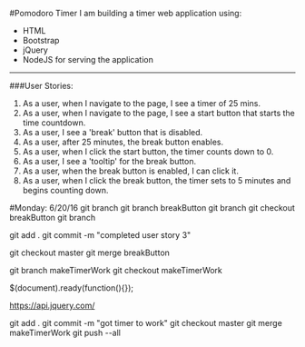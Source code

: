 #Pomodoro Timer
I am building a timer web application using:
  - HTML
  - Bootstrap
  - jQuery
  - NodeJS for serving the application

---

###User Stories:
  1. As a user, when I navigate to the page, I see a timer of 25 mins.
  2. As a user, when I navigate to the page, I see a start button that starts the time countdown.
  3. As a user, I see a 'break' button that is disabled.
  4. As a user, after 25 minutes, the break button enables.
  5. As a user, when I click the start button, the timer counts down to 0.
  6. As a user, I see a 'tooltip' for the break button.
  7. As a user, when the break button is enabled, I can click it.
  8. As a user, when I click the break button, the timer sets to 5 minutes and begins counting down.

#Monday: 6/20/16
git branch
git branch breakButton
git branch
git checkout breakButton
git branch

<!-- Make your changes to your code -->

git add .
git commit -m "completed user story 3"

git checkout master
git merge breakButton

git branch makeTimerWork
git checkout makeTimerWork

<!-- In the app.js file -->
$(document).ready(function(){});

https://api.jquery.com/

git add . git commit -m "got timer to work"
git checkout master git merge makeTimerWork
git push --all
